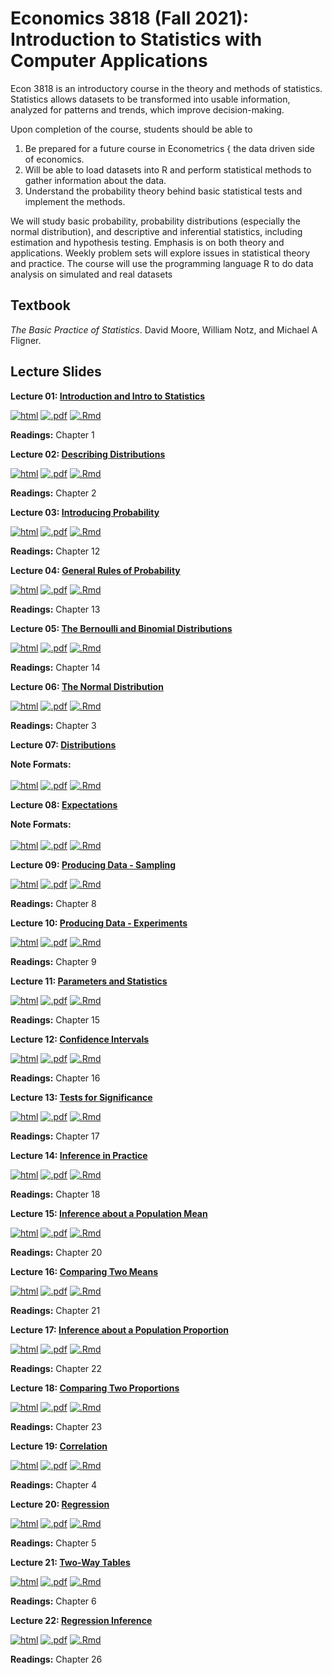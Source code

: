 # Economics 3818 (Fall 2021): Introduction to Statistics with Computer Applications 

Econ 3818 is an introductory course in the theory and methods of statistics. Statistics allows datasets to be transformed into usable information, analyzed for patterns and trends, which improve decision-making.

Upon completion of the course, students should be able to
1. Be prepared for a future course in Econometrics { the data driven side of economics.
2. Will be able to load datasets into R and perform statistical methods to gather information about the data.
3. Understand the probability theory behind basic statistical tests and implement the methods.

We will study basic probability, probability distributions (especially the normal distribution), and descriptive and inferential statistics, including estimation and hypothesis testing. Emphasis is on both theory and applications. Weekly problem sets will explore issues in statistical theory and practice. The course will use the programming language R to do data analysis on simulated and real datasets

## Textbook 
*The Basic Practice of Statistics*. David Moore, William Notz, and Michael A Fligner.


## Lecture Slides

**Lecture 01: [Introduction and Intro to Statistics](https://raw.githack.com/kylebutts/ECON3818_F2021/master/Lecture%20Slides/Chapter%2001/ch1.html)**

<a href="https://raw.githack.com/kylebutts/ECON3818_F2021/master/Lecture%20Slides/Chapter%2001/ch1.html">![html](https://img.shields.io/badge/html-%23323330.svg?style=for-the-badge&logo=html5&logoColor=white)</a>
<a href="https://raw.githack.com/kylebutts/ECON3818_F2021/master/Lecture%20Slides/Chapter%2001/ch1.pdf">![.pdf](https://img.shields.io/badge/pdf-%23323330.svg?style=for-the-badge&logo=adobe&logoColor=white)</a>
<a href="https://github.com/kylebutts/ECON3818_F2021/blob/master/Lecture%20Slides/Chapter%2001/ch1.Rmd">![.Rmd](https://img.shields.io/badge/.Rmd%20File-%23323330.svg?style=for-the-badge&logo=r&logoColor=white)</a>

**Readings:** Chapter 1

**Lecture 02: [Describing Distributions](https://raw.githack.com/kylebutts/ECON3818_F2021/master/Lecture%20Slides/Chapter%2002/ch2.html)**

<a href="https://raw.githack.com/kylebutts/ECON3818_F2021/master/Lecture%20Slides/Chapter%2002/ch2.html">![html](https://img.shields.io/badge/html-%23323330.svg?style=for-the-badge&logo=html5&logoColor=white)</a>
<a href="https://raw.githack.com/kylebutts/ECON3818_F2021/master/Lecture%20Slides/Chapter%2002/ch2.pdf">![.pdf](https://img.shields.io/badge/pdf-%23323330.svg?style=for-the-badge&logo=adobe&logoColor=white)</a>
<a href="https://github.com/kylebutts/ECON3818_F2021/blob/master/Lecture%20Slides/Chapter%2002/ch2.Rmd">![.Rmd](https://img.shields.io/badge/.Rmd%20File-%23323330.svg?style=for-the-badge&logo=r&logoColor=white)</a>

**Readings:** Chapter 2

**Lecture 03: [Introducing Probability](https://raw.githack.com/kylebutts/ECON3818_F2021/master/Lecture%20Slides/Chapter%2012/ch12.html)**

<a href="https://raw.githack.com/kylebutts/ECON3818_F2021/master/Lecture%20Slides/Chapter%2012/ch12.html">![html](https://img.shields.io/badge/html-%23323330.svg?style=for-the-badge&logo=html5&logoColor=white)</a>
<a href="https://raw.githack.com/kylebutts/ECON3818_F2021/master/Lecture%20Slides/Chapter%2012/ch12.pdf">![.pdf](https://img.shields.io/badge/pdf-%23323330.svg?style=for-the-badge&logo=adobe&logoColor=white)</a>
<a href="https://github.com/kylebutts/ECON3818_F2021/blob/master/Lecture%20Slides/Chapter%2012/ch12.Rmd">![.Rmd](https://img.shields.io/badge/.Rmd%20File-%23323330.svg?style=for-the-badge&logo=r&logoColor=white)</a>

**Readings:** Chapter 12

**Lecture 04: [General Rules of Probability](https://raw.githack.com/kylebutts/ECON3818_F2021/master/Lecture%20Slides/Chapter%2013/ch13.html)**

<a href="https://raw.githack.com/kylebutts/ECON3818_F2021/master/Lecture%20Slides/Chapter%2013/ch13.html">![html](https://img.shields.io/badge/html-%23323330.svg?style=for-the-badge&logo=html5&logoColor=white)</a>
<a href="https://raw.githack.com/kylebutts/ECON3818_F2021/master/Lecture%20Slides/Chapter%2013/ch13.pdf">![.pdf](https://img.shields.io/badge/pdf-%23323330.svg?style=for-the-badge&logo=adobe&logoColor=white)</a>
<a href="https://github.com/kylebutts/ECON3818_F2021/blob/master/Lecture%20Slides/Chapter%2013/ch13.Rmd">![.Rmd](https://img.shields.io/badge/.Rmd%20File-%23323330.svg?style=for-the-badge&logo=r&logoColor=white)</a>

**Readings:** Chapter 13

**Lecture 05: [The Bernoulli and Binomial Distributions](https://raw.githack.com/kylebutts/ECON3818_F2021/master/Lecture%20Slides/Chapter%2014/ch14.html)**

<a href="https://raw.githack.com/kylebutts/ECON3818_F2021/master/Lecture%20Slides/Chapter%2014/ch14.html">![html](https://img.shields.io/badge/html-%23323330.svg?style=for-the-badge&logo=html5&logoColor=white)</a>
<a href="https://raw.githack.com/kylebutts/ECON3818_F2021/master/Lecture%20Slides/Chapter%2014/ch14.pdf">![.pdf](https://img.shields.io/badge/pdf-%23323330.svg?style=for-the-badge&logo=adobe&logoColor=white)</a>
<a href="https://github.com/kylebutts/ECON3818_F2021/blob/master/Lecture%20Slides/Chapter%2014/ch14.Rmd">![.Rmd](https://img.shields.io/badge/.Rmd%20File-%23323330.svg?style=for-the-badge&logo=r&logoColor=white)</a>

**Readings:** Chapter 14

**Lecture 06: [The Normal Distribution](https://raw.githack.com/kylebutts/ECON3818_F2021/master/Lecture%20Slides/Chapter%2003/ch3.html)**

<a href="https://raw.githack.com/kylebutts/ECON3818_F2021/master/Lecture%20Slides/Chapter%2003/ch3.html">![html](https://img.shields.io/badge/html-%23323330.svg?style=for-the-badge&logo=html5&logoColor=white)</a>
<a href="https://raw.githack.com/kylebutts/ECON3818_F2021/master/Lecture%20Slides/Chapter%2003/ch3.pdf">![.pdf](https://img.shields.io/badge/pdf-%23323330.svg?style=for-the-badge&logo=adobe&logoColor=white)</a>
<a href="https://github.com/kylebutts/ECON3818_F2021/blob/master/Lecture%20Slides/Chapter%2003/ch3.Rmd">![.Rmd](https://img.shields.io/badge/.Rmd%20File-%23323330.svg?style=for-the-badge&logo=r&logoColor=white)</a>

**Readings:** Chapter 3



**Lecture 07: [Distributions](https://raw.githack.com/kylebutts/ECON3818_F2021/master/Lecture%20Slides/Distributions/distributions.html)**

**Note Formats:**<br><br>
<a href="https://raw.githack.com/kylebutts/ECON3818_F2021/master/Lecture%20Slides/Distributions/distributions.html">![html](https://img.shields.io/badge/html-%23323330.svg?style=for-the-badge&logo=html5&logoColor=white)</a>
<a href="https://raw.githack.com/kylebutts/ECON3818_F2021/master/Lecture%20Slides/Distributions/distributions.pdf">![.pdf](https://img.shields.io/badge/pdf-%23323330.svg?style=for-the-badge&logo=adobe&logoColor=white)</a>
<a href="https://github.com/kylebutts/ECON3818_F2021/blob/master/Lecture%20Slides/Distributions/distributions.Rmd">![.Rmd](https://img.shields.io/badge/.Rmd%20File-%23323330.svg?style=for-the-badge&logo=r&logoColor=white)</a>


**Lecture 08: [Expectations](https://raw.githack.com/kylebutts/ECON3818_F2021/master/Lecture%20Slides/Expectations/expectations.html)**


**Note Formats:**<br><br>
<a href="https://raw.githack.com/kylebutts/ECON3818_F2021/master/Lecture%20Slides/Expectations/expectations.html">![html](https://img.shields.io/badge/html-%23323330.svg?style=for-the-badge&logo=html5&logoColor=white)</a>
<a href="https://raw.githack.com/kylebutts/ECON3818_F2021/master/Lecture%20Slides/Expectations/expectations.pdf">![.pdf](https://img.shields.io/badge/pdf-%23323330.svg?style=for-the-badge&logo=adobe&logoColor=white)</a>
<a href="https://github.com/kylebutts/ECON3818_F2021/blob/master/Lecture%20Slides/Expectations/expectations.Rmd">![.Rmd](https://img.shields.io/badge/.Rmd%20File-%23323330.svg?style=for-the-badge&logo=r&logoColor=white)</a>


**Lecture 09: [Producing Data - Sampling](https://raw.githack.com/kylebutts/ECON3818_F2021/master/Lecture%20Slides/Chapter%2008/ch8.html)**

<a href="https://raw.githack.com/kylebutts/ECON3818_F2021/master/Lecture%20Slides/Chapter%2008/ch8.html">![html](https://img.shields.io/badge/html-%23323330.svg?style=for-the-badge&logo=html5&logoColor=white)</a>
<a href="https://raw.githack.com/kylebutts/ECON3818_F2021/master/Lecture%20Slides/Chapter%2008/ch8.pdf">![.pdf](https://img.shields.io/badge/pdf-%23323330.svg?style=for-the-badge&logo=adobe&logoColor=white)</a>
<a href="https://github.com/kylebutts/ECON3818_F2021/blob/master/Lecture%20Slides/Chapter%2008/ch8.Rmd">![.Rmd](https://img.shields.io/badge/.Rmd%20File-%23323330.svg?style=for-the-badge&logo=r&logoColor=white)</a>

**Readings:** Chapter 8

**Lecture 10: [Producing Data - Experiments](https://raw.githack.com/kylebutts/ECON3818_F2021/master/Lecture%20Slides/Chapter%2009/ch9.html)**

<a href="https://raw.githack.com/kylebutts/ECON3818_F2021/master/Lecture%20Slides/Chapter%2009/ch9.html">![html](https://img.shields.io/badge/html-%23323330.svg?style=for-the-badge&logo=html5&logoColor=white)</a>
<a href="https://raw.githack.com/kylebutts/ECON3818_F2021/master/Lecture%20Slides/Chapter%2009/ch9.pdf">![.pdf](https://img.shields.io/badge/pdf-%23323330.svg?style=for-the-badge&logo=adobe&logoColor=white)</a>
<a href="https://github.com/kylebutts/ECON3818_F2021/blob/master/Lecture%20Slides/Chapter%2009/ch9.Rmd">![.Rmd](https://img.shields.io/badge/.Rmd%20File-%23323330.svg?style=for-the-badge&logo=r&logoColor=white)</a>

**Readings:** Chapter 9

**Lecture 11: [Parameters and Statistics](https://raw.githack.com/kylebutts/ECON3818_F2021/master/Lecture%20Slides/Chapter%2015/ch15.html)**

<a href="https://raw.githack.com/kylebutts/ECON3818_F2021/master/Lecture%20Slides/Chapter%2015/ch15.html">![html](https://img.shields.io/badge/html-%23323330.svg?style=for-the-badge&logo=html5&logoColor=white)</a>
<a href="https://raw.githack.com/kylebutts/ECON3818_F2021/master/Lecture%20Slides/Chapter%2015/ch15.pdf">![.pdf](https://img.shields.io/badge/pdf-%23323330.svg?style=for-the-badge&logo=adobe&logoColor=white)</a>
<a href="https://github.com/kylebutts/ECON3818_F2021/blob/master/Lecture%20Slides/Chapter%2015/ch15.Rmd">![.Rmd](https://img.shields.io/badge/.Rmd%20File-%23323330.svg?style=for-the-badge&logo=r&logoColor=white)</a>

**Readings:** Chapter 15

**Lecture 12: [Confidence Intervals](https://raw.githack.com/kylebutts/ECON3818_F2021/master/Lecture%20Slides/Chapter%2016/ch16.html)**

<a href="https://raw.githack.com/kylebutts/ECON3818_F2021/master/Lecture%20Slides/Chapter%2016/ch16.html">![html](https://img.shields.io/badge/html-%23323330.svg?style=for-the-badge&logo=html5&logoColor=white)</a>
<a href="https://raw.githack.com/kylebutts/ECON3818_F2021/master/Lecture%20Slides/Chapter%2016/ch16.pdf">![.pdf](https://img.shields.io/badge/pdf-%23323330.svg?style=for-the-badge&logo=adobe&logoColor=white)</a>
<a href="https://github.com/kylebutts/ECON3818_F2021/blob/master/Lecture%20Slides/Chapter%2016/ch16.Rmd">![.Rmd](https://img.shields.io/badge/.Rmd%20File-%23323330.svg?style=for-the-badge&logo=r&logoColor=white)</a>

**Readings:** Chapter 16

**Lecture 13: [Tests for Significance](https://raw.githack.com/kylebutts/ECON3818_F2021/master/Lecture%20Slides/Chapter%2017/ch17.html)**

<a href="https://raw.githack.com/kylebutts/ECON3818_F2021/master/Lecture%20Slides/Chapter%2017/ch17.html">![html](https://img.shields.io/badge/html-%23323330.svg?style=for-the-badge&logo=html5&logoColor=white)</a>
<a href="https://raw.githack.com/kylebutts/ECON3818_F2021/master/Lecture%20Slides/Chapter%2017/ch17.pdf">![.pdf](https://img.shields.io/badge/pdf-%23323330.svg?style=for-the-badge&logo=adobe&logoColor=white)</a>
<a href="https://github.com/kylebutts/ECON3818_F2021/blob/master/Lecture%20Slides/Chapter%2017/ch17.Rmd">![.Rmd](https://img.shields.io/badge/.Rmd%20File-%23323330.svg?style=for-the-badge&logo=r&logoColor=white)</a>

**Readings:** Chapter 17

**Lecture 14: [Inference in Practice](https://raw.githack.com/kylebutts/ECON3818_F2021/master/Lecture%20Slides/Chapter%2018/ch18.html)**

<a href="https://raw.githack.com/kylebutts/ECON3818_F2021/master/Lecture%20Slides/Chapter%2018/ch18.html">![html](https://img.shields.io/badge/html-%23323330.svg?style=for-the-badge&logo=html5&logoColor=white)</a>
<a href="https://raw.githack.com/kylebutts/ECON3818_F2021/master/Lecture%20Slides/Chapter%2018/ch18.pdf">![.pdf](https://img.shields.io/badge/pdf-%23323330.svg?style=for-the-badge&logo=adobe&logoColor=white)</a>
<a href="https://github.com/kylebutts/ECON3818_F2021/blob/master/Lecture%20Slides/Chapter%2018/ch18.Rmd">![.Rmd](https://img.shields.io/badge/.Rmd%20File-%23323330.svg?style=for-the-badge&logo=r&logoColor=white)</a>

**Readings:** Chapter 18

**Lecture 15: [Inference about a Population Mean](https://raw.githack.com/kylebutts/ECON3818_F2021/master/Lecture%20Slides/Chapter%2020/ch20.html)**

<a href="https://raw.githack.com/kylebutts/ECON3818_F2021/master/Lecture%20Slides/Chapter%2020/ch20.html">![html](https://img.shields.io/badge/html-%23323330.svg?style=for-the-badge&logo=html5&logoColor=white)</a>
<a href="https://raw.githack.com/kylebutts/ECON3818_F2021/master/Lecture%20Slides/Chapter%2020/ch20.pdf">![.pdf](https://img.shields.io/badge/pdf-%23323330.svg?style=for-the-badge&logo=adobe&logoColor=white)</a>
<a href="https://github.com/kylebutts/ECON3818_F2021/blob/master/Lecture%20Slides/Chapter%2020/ch20.Rmd">![.Rmd](https://img.shields.io/badge/.Rmd%20File-%23323330.svg?style=for-the-badge&logo=r&logoColor=white)</a>

**Readings:** Chapter 20

**Lecture 16: [Comparing Two Means](https://raw.githack.com/kylebutts/ECON3818_F2021/master/Lecture%20Slides/Chapter%2021/ch21.html)**

<a href="https://raw.githack.com/kylebutts/ECON3818_F2021/master/Lecture%20Slides/Chapter%2021/ch21.html">![html](https://img.shields.io/badge/html-%23323330.svg?style=for-the-badge&logo=html5&logoColor=white)</a>
<a href="https://raw.githack.com/kylebutts/ECON3818_F2021/master/Lecture%20Slides/Chapter%2021/ch21.pdf">![.pdf](https://img.shields.io/badge/pdf-%23323330.svg?style=for-the-badge&logo=adobe&logoColor=white)</a>
<a href="https://github.com/kylebutts/ECON3818_F2021/blob/master/Lecture%20Slides/Chapter%2021/ch21.Rmd">![.Rmd](https://img.shields.io/badge/.Rmd%20File-%23323330.svg?style=for-the-badge&logo=r&logoColor=white)</a>

**Readings:** Chapter 21

**Lecture 17: [Inference about a Population Proportion](https://raw.githack.com/kylebutts/ECON3818_F2021/master/Lecture%20Slides/Chapter%2022/ch22.html)**

<a href="https://raw.githack.com/kylebutts/ECON3818_F2021/master/Lecture%20Slides/Chapter%2022/ch22.html">![html](https://img.shields.io/badge/html-%23323330.svg?style=for-the-badge&logo=html5&logoColor=white)</a>
<a href="https://raw.githack.com/kylebutts/ECON3818_F2021/master/Lecture%20Slides/Chapter%2022/ch22.pdf">![.pdf](https://img.shields.io/badge/pdf-%23323330.svg?style=for-the-badge&logo=adobe&logoColor=white)</a>
<a href="https://github.com/kylebutts/ECON3818_F2021/blob/master/Lecture%20Slides/Chapter%2022/ch22.Rmd">![.Rmd](https://img.shields.io/badge/.Rmd%20File-%23323330.svg?style=for-the-badge&logo=r&logoColor=white)</a>

**Readings:** Chapter 22

**Lecture 18: [Comparing Two Proportions](https://raw.githack.com/kylebutts/ECON3818_F2021/master/Lecture%20Slides/Chapter%2023/ch23.html)**

<a href="https://raw.githack.com/kylebutts/ECON3818_F2021/master/Lecture%20Slides/Chapter%2023/ch23.html">![html](https://img.shields.io/badge/html-%23323330.svg?style=for-the-badge&logo=html5&logoColor=white)</a>
<a href="https://raw.githack.com/kylebutts/ECON3818_F2021/master/Lecture%20Slides/Chapter%2023/ch23.pdf">![.pdf](https://img.shields.io/badge/pdf-%23323330.svg?style=for-the-badge&logo=adobe&logoColor=white)</a>
<a href="https://github.com/kylebutts/ECON3818_F2021/blob/master/Lecture%20Slides/Chapter%2023/ch23.Rmd">![.Rmd](https://img.shields.io/badge/.Rmd%20File-%23323330.svg?style=for-the-badge&logo=r&logoColor=white)</a>

**Readings:** Chapter 23

**Lecture 19: [Correlation](https://raw.githack.com/kylebutts/ECON3818_F2021/master/Lecture%20Slides/Chapter%2004/ch4.html)**

<a href="https://raw.githack.com/kylebutts/ECON3818_F2021/master/Lecture%20Slides/Chapter%2004/ch4.html">![html](https://img.shields.io/badge/html-%23323330.svg?style=for-the-badge&logo=html5&logoColor=white)</a>
<a href="https://raw.githack.com/kylebutts/ECON3818_F2021/master/Lecture%20Slides/Chapter%2004/ch4.pdf">![.pdf](https://img.shields.io/badge/pdf-%23323330.svg?style=for-the-badge&logo=adobe&logoColor=white)</a>
<a href="https://github.com/kylebutts/ECON3818_F2021/blob/master/Lecture%20Slides/Chapter%2004/ch4.Rmd">![.Rmd](https://img.shields.io/badge/.Rmd%20File-%23323330.svg?style=for-the-badge&logo=r&logoColor=white)</a>

**Readings:** Chapter 4


**Lecture 20: [Regression](https://raw.githack.com/kylebutts/ECON3818_F2021/master/Lecture%20Slides/Chapter%2005/ch5.html)**

<a href="https://raw.githack.com/kylebutts/ECON3818_F2021/master/Lecture%20Slides/Chapter%2005/ch5.html">![html](https://img.shields.io/badge/html-%23323330.svg?style=for-the-badge&logo=html5&logoColor=white)</a>
<a href="https://raw.githack.com/kylebutts/ECON3818_F2021/master/Lecture%20Slides/Chapter%2005/ch5.pdf">![.pdf](https://img.shields.io/badge/pdf-%23323330.svg?style=for-the-badge&logo=adobe&logoColor=white)</a>
<a href="https://github.com/kylebutts/ECON3818_F2021/blob/master/Lecture%20Slides/Chapter%2005/ch5.Rmd">![.Rmd](https://img.shields.io/badge/.Rmd%20File-%23323330.svg?style=for-the-badge&logo=r&logoColor=white)</a>

**Readings:** Chapter 5


**Lecture 21: [Two-Way Tables](https://raw.githack.com/kylebutts/ECON3818_F2021/master/Lecture%20Slides/Chapter%2006/ch6.html)**

<a href="https://raw.githack.com/kylebutts/ECON3818_F2021/master/Lecture%20Slides/Chapter%2006/ch6.html">![html](https://img.shields.io/badge/html-%23323330.svg?style=for-the-badge&logo=html5&logoColor=white)</a>
<a href="https://raw.githack.com/kylebutts/ECON3818_F2021/master/Lecture%20Slides/Chapter%2006/ch6.pdf">![.pdf](https://img.shields.io/badge/pdf-%23323330.svg?style=for-the-badge&logo=adobe&logoColor=white)</a>
<a href="https://github.com/kylebutts/ECON3818_F2021/blob/master/Lecture%20Slides/Chapter%2006/ch6.Rmd">![.Rmd](https://img.shields.io/badge/.Rmd%20File-%23323330.svg?style=for-the-badge&logo=r&logoColor=white)</a>

**Readings:** Chapter 6


**Lecture 22: [Regression Inference](https://raw.githack.com/kylebutts/ECON3818_F2021/master/Lecture%20Slides/Chapter%2026/ch26.html)**

<a href="https://raw.githack.com/kylebutts/ECON3818_F2021/master/Lecture%20Slides/Chapter%2026/ch26.html">![html](https://img.shields.io/badge/html-%23323330.svg?style=for-the-badge&logo=html5&logoColor=white)</a>
<a href="https://raw.githack.com/kylebutts/ECON3818_F2021/master/Lecture%20Slides/Chapter%2026/ch26.pdf">![.pdf](https://img.shields.io/badge/pdf-%23323330.svg?style=for-the-badge&logo=adobe&logoColor=white)</a>
<a href="https://github.com/kylebutts/ECON3818_F2021/blob/master/Lecture%20Slides/Chapter%2026/ch26.Rmd">![.Rmd](https://img.shields.io/badge/.Rmd%20File-%23323330.svg?style=for-the-badge&logo=r&logoColor=white)</a>

**Readings:** Chapter 26
